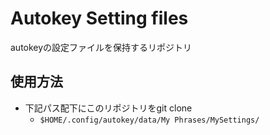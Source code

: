 # Autokey Setting files

autokeyの設定ファイルを保持するリポジトリ

## 使用方法

- 下記パス配下にこのリポジトリをgit clone
  - `$HOME/.config/autokey/data/My Phrases/MySettings/`
